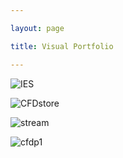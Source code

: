 ```yaml
---

layout: page

title: Visual Portfolio

---
```


![IES](https://amadkayani.github.io/IES.PNG)


![CFDstore](https://amadkayani.github.io/CFDstore.png)


![stream](https://amadkayani.github.io/stream.png)


![cfdp1](https://amadkayani.github.io/cfdp1.png)
